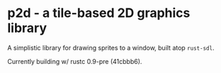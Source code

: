 # p2d - a tile-based 2D graphics library

A simplistic library for drawing sprites to a window, built atop `rust-sdl`.

Currently building w/ rustc 0.9-pre (41cbbb6).

